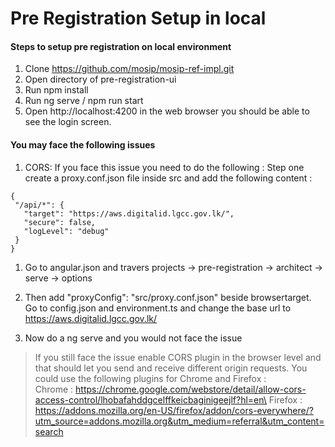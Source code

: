 # Pre Registration Setup in local 

#### Steps to setup pre registration on local environment

1. Clone https://github.com/mosip/mosip-ref-impl.git
2. Open directory of pre-registration-ui
3. Run npm install
4. Run ng serve / npm run start
5. Open http://localhost:4200 in the web browser you should be able to see the login screen.

#### You may face the following issues

1. CORS: 
	If you face this issue you need to do the following :
Step one create  a proxy.conf.json file inside src and add the following content : 
 ``` 
{
  "/api/*": {
    "target": "https://aws.digitalid.lgcc.gov.lk/",
    "secure": false,
    "logLevel": "debug"
  }
}
```
 
1. Go to angular.json and travers 
projects -> pre-registration -> architect -> serve -> options

2. Then add "proxyConfig": "src/proxy.conf.json" beside browsertarget.
Go to config.json and environment.ts and change the base url to https://aws.digitalid.lgcc.gov.lk/
3.  Now do a ng serve and you would not face the issue

>	If you still face the issue enable CORS plugin in the browser level and that should let you send and receive different origin requests. You could use the following plugins for Chrome and Firefox : \
Chrome : https://chrome.google.com/webstore/detail/allow-cors-access-control/lhobafahddgcelffkeicbaginigeejlf?hl=en\
Firefox : https://addons.mozilla.org/en-US/firefox/addon/cors-everywhere/?utm_source=addons.mozilla.org&utm_medium=referral&utm_content=search
 
